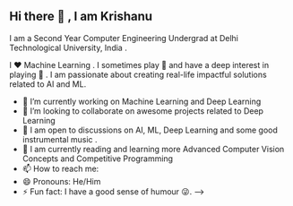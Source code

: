 ## Hi there 👋 , I am Krishanu 

<!--
**Riankk123/Riankk123** is a ✨ _special_ ✨ repository because its `README.md` (this file) appears on your GitHub profile.
-->
I am a Second Year Computer Engineering Undergrad at Delhi Technological University, India . 

I ❤️ Machine Learning . I sometimes play :ping_pong: and have a deep interest in playing :musical_keyboard:	.
I am passionate about creating real-life impactful solutions related to AI and ML.

- 🔭 I’m currently working on Machine Learning and Deep Learning 
- 👯 I’m looking to collaborate on awesome projects related to Deep Learning
- 💬 I am open to discussions on AI, ML, Deep Learning and some good instrumental music .
- 🌱 I am currently reading and learning more Advanced Computer Vision Concepts and Competitive Programming 
- 📫 How to reach me: 
- 😄 Pronouns: He/Him
- ⚡ Fun fact: I have a good sense of humour :stuck_out_tongue_winking_eye:. 
-->
